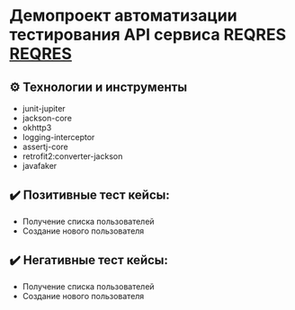 # Демопроект автоматизации тестирования API сервиса REQRES [REQRES](https://reqres.in/)

## :gear: Технологии и инструменты

- junit-jupiter
- jackson-core
- okhttp3
- logging-interceptor
- assertj-core
- retrofit2:converter-jackson
- javafaker

## :heavy_check_mark: Позитивные тест кейсы:

- Получение списка пользователей
- Создание нового пользователя

## :heavy_check_mark: Негативные тест кейсы:

- Получение списка пользователей
- Создание нового пользователя